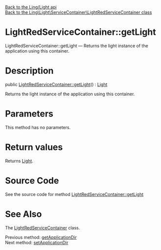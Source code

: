 [Back to the Ling/Light api](https://github.com/lingtalfi/Light/blob/master/doc/api/Ling/Light.md)<br>
[Back to the Ling\Light\ServiceContainer\LightRedServiceContainer class](https://github.com/lingtalfi/Light/blob/master/doc/api/Ling/Light/ServiceContainer/LightRedServiceContainer.md)


LightRedServiceContainer::getLight
================



LightRedServiceContainer::getLight — Returns the light instance of the application using this container.




Description
================


public [LightRedServiceContainer::getLight](https://github.com/lingtalfi/Light/blob/master/doc/api/Ling/Light/ServiceContainer/LightRedServiceContainer/getLight.md)() : [Light](https://github.com/lingtalfi/Light/blob/master/doc/api/Ling/Light/Core/Light.md)




Returns the light instance of the application using this container.




Parameters
================

This method has no parameters.


Return values
================

Returns [Light](https://github.com/lingtalfi/Light/blob/master/doc/api/Ling/Light/Core/Light.md).








Source Code
===========
See the source code for method [LightRedServiceContainer::getLight](https://github.com/lingtalfi/Light/blob/master/ServiceContainer/LightRedServiceContainer.php#L51-L54)


See Also
================

The [LightRedServiceContainer](https://github.com/lingtalfi/Light/blob/master/doc/api/Ling/Light/ServiceContainer/LightRedServiceContainer.md) class.

Previous method: [getApplicationDir](https://github.com/lingtalfi/Light/blob/master/doc/api/Ling/Light/ServiceContainer/LightRedServiceContainer/getApplicationDir.md)<br>Next method: [setApplicationDir](https://github.com/lingtalfi/Light/blob/master/doc/api/Ling/Light/ServiceContainer/LightRedServiceContainer/setApplicationDir.md)<br>

